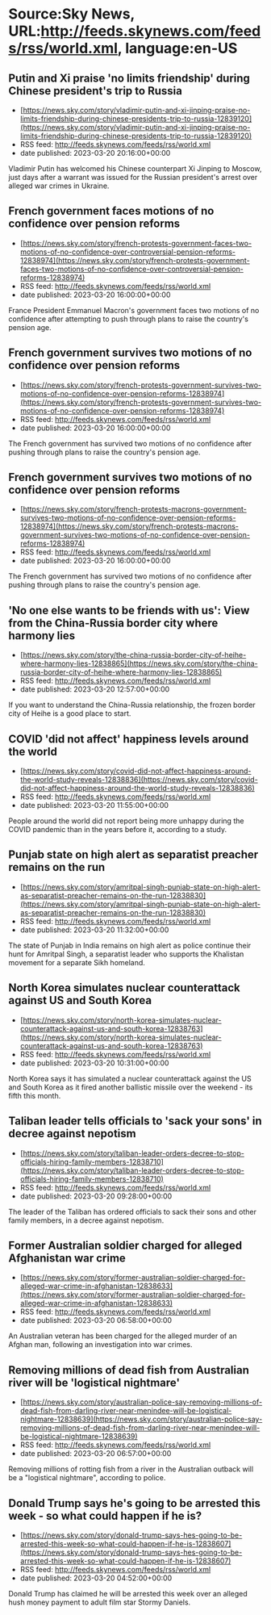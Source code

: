 # Source:Sky News, URL:http://feeds.skynews.com/feeds/rss/world.xml, language:en-US

## Putin and Xi praise 'no limits friendship' during Chinese president's trip to Russia
 - [https://news.sky.com/story/vladimir-putin-and-xi-jinping-praise-no-limits-friendship-during-chinese-presidents-trip-to-russia-12839120](https://news.sky.com/story/vladimir-putin-and-xi-jinping-praise-no-limits-friendship-during-chinese-presidents-trip-to-russia-12839120)
 - RSS feed: http://feeds.skynews.com/feeds/rss/world.xml
 - date published: 2023-03-20 20:16:00+00:00

Vladimir Putin has welcomed his Chinese counterpart Xi Jinping to Moscow, just days after a warrant was issued for the Russian president's arrest over alleged war crimes in Ukraine.

## French government faces motions of no confidence over pension reforms
 - [https://news.sky.com/story/french-protests-government-faces-two-motions-of-no-confidence-over-controversial-pension-reforms-12838974](https://news.sky.com/story/french-protests-government-faces-two-motions-of-no-confidence-over-controversial-pension-reforms-12838974)
 - RSS feed: http://feeds.skynews.com/feeds/rss/world.xml
 - date published: 2023-03-20 16:00:00+00:00

France President Emmanuel Macron's government faces two motions of no confidence after attempting to push through plans to raise the country's pension age.

## French government survives two motions of no confidence over pension reforms
 - [https://news.sky.com/story/french-protests-government-survives-two-motions-of-no-confidence-over-pension-reforms-12838974](https://news.sky.com/story/french-protests-government-survives-two-motions-of-no-confidence-over-pension-reforms-12838974)
 - RSS feed: http://feeds.skynews.com/feeds/rss/world.xml
 - date published: 2023-03-20 16:00:00+00:00

The French government has survived two motions of no confidence after pushing through plans to raise the country's pension age.

## French government survives two motions of no confidence over pension reforms
 - [https://news.sky.com/story/french-protests-macrons-government-survives-two-motions-of-no-confidence-over-pension-reforms-12838974](https://news.sky.com/story/french-protests-macrons-government-survives-two-motions-of-no-confidence-over-pension-reforms-12838974)
 - RSS feed: http://feeds.skynews.com/feeds/rss/world.xml
 - date published: 2023-03-20 16:00:00+00:00

The French government has survived two motions of no confidence after pushing through plans to raise the country's pension age.

## 'No one else wants to be friends with us': View from the China-Russia border city where harmony lies
 - [https://news.sky.com/story/the-china-russia-border-city-of-heihe-where-harmony-lies-12838865](https://news.sky.com/story/the-china-russia-border-city-of-heihe-where-harmony-lies-12838865)
 - RSS feed: http://feeds.skynews.com/feeds/rss/world.xml
 - date published: 2023-03-20 12:57:00+00:00

If you want to understand the China-Russia relationship, the frozen border city of Heihe is a good place to start.

## COVID 'did not affect' happiness levels around the world
 - [https://news.sky.com/story/covid-did-not-affect-happiness-around-the-world-study-reveals-12838836](https://news.sky.com/story/covid-did-not-affect-happiness-around-the-world-study-reveals-12838836)
 - RSS feed: http://feeds.skynews.com/feeds/rss/world.xml
 - date published: 2023-03-20 11:55:00+00:00

People around the world did not report being more unhappy during the COVID pandemic than in the years before it, according to a study.

## Punjab state on high alert as separatist preacher remains on the run
 - [https://news.sky.com/story/amritpal-singh-punjab-state-on-high-alert-as-separatist-preacher-remains-on-the-run-12838830](https://news.sky.com/story/amritpal-singh-punjab-state-on-high-alert-as-separatist-preacher-remains-on-the-run-12838830)
 - RSS feed: http://feeds.skynews.com/feeds/rss/world.xml
 - date published: 2023-03-20 11:32:00+00:00

The state of Punjab in India remains on high alert as police continue their hunt for Amritpal Singh,&#160;a separatist leader who supports the Khalistan movement for a separate Sikh homeland.

## North Korea simulates nuclear counterattack against US and South Korea
 - [https://news.sky.com/story/north-korea-simulates-nuclear-counterattack-against-us-and-south-korea-12838763](https://news.sky.com/story/north-korea-simulates-nuclear-counterattack-against-us-and-south-korea-12838763)
 - RSS feed: http://feeds.skynews.com/feeds/rss/world.xml
 - date published: 2023-03-20 10:31:00+00:00

North Korea says it has simulated a nuclear counterattack against the US and South Korea as it fired another ballistic missile over the weekend - its fifth this month.

## Taliban leader tells officials to 'sack your sons' in decree against nepotism
 - [https://news.sky.com/story/taliban-leader-orders-decree-to-stop-officials-hiring-family-members-12838710](https://news.sky.com/story/taliban-leader-orders-decree-to-stop-officials-hiring-family-members-12838710)
 - RSS feed: http://feeds.skynews.com/feeds/rss/world.xml
 - date published: 2023-03-20 09:28:00+00:00

The leader of the Taliban has ordered officials to sack their sons and other family members, in a decree against nepotism.

## Former Australian soldier charged for alleged Afghanistan war crime
 - [https://news.sky.com/story/former-australian-soldier-charged-for-alleged-war-crime-in-afghanistan-12838633](https://news.sky.com/story/former-australian-soldier-charged-for-alleged-war-crime-in-afghanistan-12838633)
 - RSS feed: http://feeds.skynews.com/feeds/rss/world.xml
 - date published: 2023-03-20 06:58:00+00:00

An Australian veteran has been charged for the alleged murder of an Afghan man, following an investigation into war crimes.

## Removing millions of dead fish from Australian river will be 'logistical nightmare'
 - [https://news.sky.com/story/australian-police-say-removing-millions-of-dead-fish-from-darling-river-near-menindee-will-be-logistical-nightmare-12838639](https://news.sky.com/story/australian-police-say-removing-millions-of-dead-fish-from-darling-river-near-menindee-will-be-logistical-nightmare-12838639)
 - RSS feed: http://feeds.skynews.com/feeds/rss/world.xml
 - date published: 2023-03-20 06:57:00+00:00

Removing millions of rotting fish from a river in the Australian outback will be a "logistical nightmare", according to police.

## Donald Trump says he's going to be arrested this week - so what could happen if he is?
 - [https://news.sky.com/story/donald-trump-says-hes-going-to-be-arrested-this-week-so-what-could-happen-if-he-is-12838607](https://news.sky.com/story/donald-trump-says-hes-going-to-be-arrested-this-week-so-what-could-happen-if-he-is-12838607)
 - RSS feed: http://feeds.skynews.com/feeds/rss/world.xml
 - date published: 2023-03-20 04:52:00+00:00

Donald Trump has claimed he will be arrested this week over an alleged hush money payment to adult film star Stormy Daniels.

